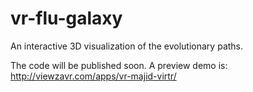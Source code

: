 # vr-flu-galaxy
An interactive 3D visualization of the evolutionary paths.

The code will be published soon. A preview demo is: http://viewzavr.com/apps/vr-majid-virtr/
